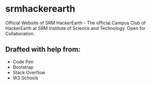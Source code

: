 # srmhackerearth
Official Website of SRM HackerEarth - The official Campus Club of HackerEarth at SRM Institute of Science and Technology. Open for Collaboration.

## Drafted with help from:
- Code Pen
- Bootstrap
- Stack Overflow
- W3 Schools
